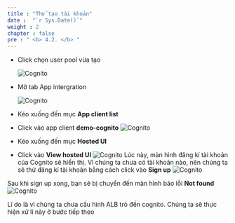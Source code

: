 ```yaml
---
title : "Thử tạo tài khoản"
date :  "`r Sys.Date()`" 
weight : 2
chapter : false
pre : " <b> 4.2. </b> "
---
```

+ Click chọn user pool vừa tạo

  ![Cognito](/images/4.cognito/011-testlogin.png)

+ Mở tab App intergration

  ![Cognito](/images/4.cognito/012-testlogin.png)

+ Kéo xuống đến mục **App client list**
+ Click vào app client **demo-cognito**
  ![Cognito](/images/4.cognito/013-testlogin.png)

+ Kéo xuống đến mục ****Hosted UI****
+ Click vào **View hosted UI**
  ![Cognito](/images/4.cognito/014-testlogin.png)
Lúc này, màn hình đăng kí tài khoản của Cognito sẽ hiển thị.
Vì chúng ta chưa có tài khoản nào, nên chúng ta sẽ thử đăng kí tài khoản bằng cách click vào **Sign up**
  ![Cognito](/images/4.cognito/015-testlogin.png)

Sau khi sign up xong, bạn sẽ bị chuyển đến màn hình báo lỗi **Not found**
  ![Cognito](/images/4.cognito/016-testlogin.png)

Lí do là vì chúng ta chưa cấu hình ALB trỏ đến cognito.
Chúng ta sẽ thực hiện xử lí này ở bước tiếp theo



